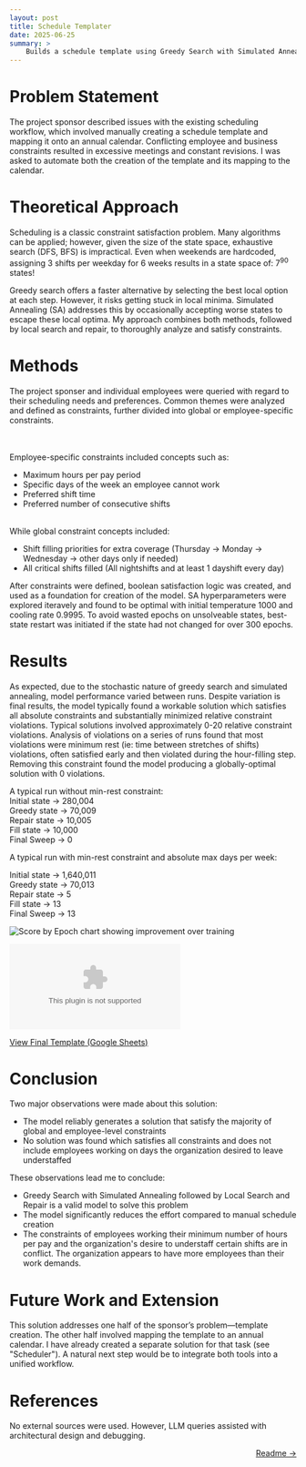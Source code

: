 ```yaml
---
layout: post
title: Schedule Templater
date: 2025-06-25
summary: >
    Builds a schedule template using Greedy Search with Simulated Annealing and Local Search and Repair
---
```


# Problem Statement  
The project sponsor described issues with the existing scheduling workflow, which involved manually creating a schedule template and mapping it onto an annual calendar. Conflicting employee and business constraints resulted in excessive meetings and constant revisions. I was asked to automate both the creation of the template and its mapping to the calendar.  

# Theoretical Approach
Scheduling is a classic constraint satisfaction problem. Many algorithms can be applied; however, given the size of the state space, exhaustive search (DFS, BFS) is impractical. Even when weekends are hardcoded, assigning 3 shifts per weekday for 6 weeks results in a state space of: 7<sup>90</sup> states!  

Greedy search offers a faster alternative by selecting the best local option at each step. However, it risks getting stuck in local minima. Simulated Annealing (SA) addresses this by occasionally accepting worse states to escape these local optima. My approach combines both methods, followed by local search and repair, to thoroughly analyze and satisfy constraints.  

# Methods  
The project sponser and individual employees were queried with regard to their scheduling needs and preferences.  Common themes were analyzed and defined as constraints, further divided into global or employee-specific constraints.  
<br></br>

Employee-specific constraints included concepts such as:  
- Maximum hours per pay period  
- Specific days of the week an employee cannot work
- Preferred shift time
- Preferred number of consecutive shifts
<br></br>

While global constraint concepts included:  
- Shift filling priorities for extra coverage (Thursday -> Monday -> Wednesday -> other days only if needed)  
- All critical shifts filled (All nightshifts and at least 1 dayshift every day)

After constraints were defined, boolean satisfaction logic was created, and used as a foundation for creation of the model. SA hyperparameters were explored iteravely and found to be optimal with initial temperature 1000 and cooling rate 0.9995. To avoid wasted epochs on unsolveable states, best-state restart was initiated if the state had not changed for over 300 epochs.

# Results 
As expected, due to the stochastic nature of greedy search and simulated annealing, model performance varied between runs.  Despite variation is final results, the model typically found a workable solution which satisfies all absolute constraints and substantially minimized relative constraint violations.  Typical solutions involved approximately 0-20 relative constraint violations. Analysis of violations on a series of runs found that most violations were minimum rest (ie: time between stretches of shifts) violations, often satisfied early and then violated during the hour-filling step.  Removing this constraint found the model producing a globally-optimal solution with 0 violations.

A typical run without min-rest constraint:  
Initial state -> 280,004  
Greedy state  -> 70,009  
Repair state  -> 10,005  
Fill state    -> 10,000  
Final Sweep   -> 0  

A typical run with min-rest constraint and absolute max days per week:  

Initial state -> 1,640,011  
Greedy state  -> 70,013  
Repair state  -> 5   
Fill state    -> 13  
Final Sweep   -> 13  


![Score by Epoch chart showing improvement over training](.assets/templater_Score_by_Epoch.png) 

![Final Template](.assets/templater_template.xlsx) 

<a href="https://docs.google.com/spreadsheets/d/1pQ2ikx7xCO3GEW18450oJszRIT6FUK3cu3nQw0aWBz8/edit?usp=sharing"
   target="_blank" rel="noopener noreferrer">View Final Template (Google Sheets)
</a>

# Conclusion
Two major observations were made about this solution:  
- The model reliably generates a solution that satisfy the majority of global and employee-level constraints
- No solution was found which satisfies all constraints and does not include employees working on days the organization desired to leave understaffed 

These observations lead me to conclude:  
- Greedy Search with Simulated Annealing followed by Local Search and Repair is a valid model to solve this problem  
- The model significantly reduces the effort compared to manual schedule creation  
- The constraints of employees working their minimum number of hours per pay and the organization's desire to understaff certain shifts are in conflict. The organization appears to have more employees than their work demands.  

# Future Work and Extension  
This solution addresses one half of the sponsor’s problem—template creation. The other half involved mapping the template to an annual calendar. I have already created a separate solution for that task (see "Scheduler"). A natural next step would be to integrate both tools into a unified workflow.  

# References  
No external sources were used. However, LLM queries assisted with architectural design and debugging.  

<a href="https://github.com/dmeverly/ScheduleTemplater" style="display: block; text-align:right;" target = "_blank">  Readme -> </a>
